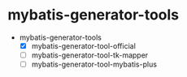 # mybatis-generator-tools

- mybatis-generator-tools
   - [x] mybatis-generator-tool-official
   - [ ] mybatis-generator-tool-tk-mapper
   - [ ] mybatis-generator-tool-mybatis-plus
